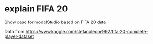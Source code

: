 # explain FIFA 20

Show case for modelStudio based on FIFA 20 data

Data from https://www.kaggle.com/stefanoleone992/fifa-20-complete-player-dataset
